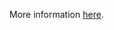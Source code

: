 More information [here](https://docs.prismacloud.io/en/enterprise-edition/policy-reference/aws-policies/aws-general-policies/bc-aws-networking-62).
